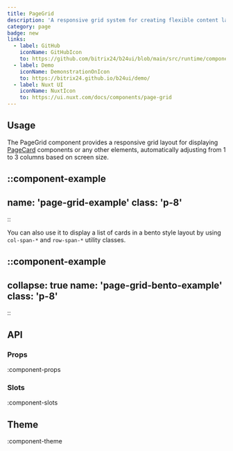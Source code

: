```yaml
---
title: PageGrid
description: 'A responsive grid system for creating flexible content layouts.'
category: page
badge: new
links:
  - label: GitHub
    iconName: GitHubIcon
    to: https://github.com/bitrix24/b24ui/blob/main/src/runtime/components/PageGrid.vue
  - label: Demo
    iconName: DemonstrationOnIcon
    to: https://bitrix24.github.io/b24ui/demo/
  - label: Nuxt UI
    iconName: NuxtIcon
    to: https://ui.nuxt.com/docs/components/page-grid
---
```


## Usage

The PageGrid component provides a responsive grid layout for displaying [PageCard](/docs/components/page-card/) components or any other elements, automatically adjusting from 1 to 3 columns based on screen size.

::component-example
---
name: 'page-grid-example'
class: 'p-8'
---
::

You can also use it to display a list of cards in a bento style layout by using `col-span-*` and `row-span-*` utility classes.

::component-example
---
collapse: true
name: 'page-grid-bento-example'
class: 'p-8'
---
::

## API

### Props

:component-props

### Slots

:component-slots

## Theme

:component-theme
